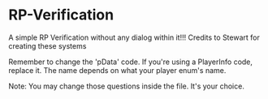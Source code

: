 # RP-Verification
A simple RP Verification without any dialog within it!!! Credits to Stewart for creating these systems
        
Remember to change the 'pData' code. If you're using a PlayerInfo code, replace it. The name depends on what your player enum's name.

Note: You may change those questions inside the file. It's your choice.
